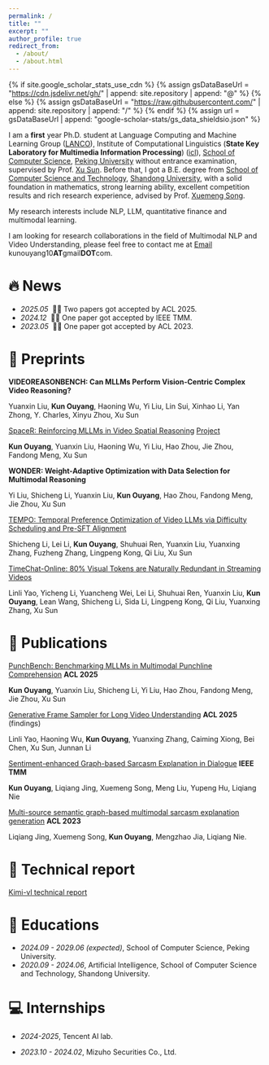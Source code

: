 ```yaml
---
permalink: /
title: ""
excerpt: ""
author_profile: true
redirect_from: 
  - /about/
  - /about.html
---
```


{% if site.google_scholar_stats_use_cdn %}
{% assign gsDataBaseUrl = "https://cdn.jsdelivr.net/gh/" | append: site.repository | append: "@" %}
{% else %}
{% assign gsDataBaseUrl = "https://raw.githubusercontent.com/" | append: site.repository | append: "/" %}
{% endif %}
{% assign url = gsDataBaseUrl | append: "google-scholar-stats/gs_data_shieldsio.json" %}

<span class='anchor' id='about-me'></span>



I am a **first** year Ph.D. student at Language Computing and Machine Learning Group ([LANCO](https://lancopku.github.io/)), Institute of Computational Linguistics (**State Key Laboratory for Multimedia Information Processing**) ([icl](http://icl.pku.edu.cn/)), [School of Computer Science](https://cs.pku.edu.cn/), [Peking University](https://www.pku.edu.cn/) without entrance examination, supervised by Prof. [Xu Sun](https://xusun.org/). Before that, I got a B.E. degree from [School of Computer Science and Technology](https://www.sdu.edu.cn/), [Shandong University](https://www.sdu.edu.cn/), with a solid foundation in mathematics, strong learning ability, excellent competition results and rich research experience, advised by Prof. [Xuemeng Song](https://xuemengsong.github.io/).

My research interests include NLP, LLM, quantitative finance and multimodal learning.

I am looking for research collaborations in the field of Multimodal NLP and Video Understanding, please feel free to contact me at [Email](kunouyang10@gmail.com) kunouyang10**AT**gmail**DOT**com.



# 🔥 News
- *2025.05* &nbsp;🎉🎉 Two papers got accepted by ACL 2025. 
- *2024.12* &nbsp;🎉🎉 One paper got accepted by IEEE TMM. 
- *2023.05* &nbsp;🎉🎉 One paper got accepted by ACL 2023. 

# 📝 Preprints


**VIDEOREASONBENCH: Can MLLMs Perform Vision-Centric Complex Video Reasoning?**

Yuanxin Liu, **Kun Ouyang**, Haoning Wu, Yi Liu, Lin Sui, Xinhao Li, Yan Zhong, Y. Charles, Xinyu Zhou, Xu Sun

[SpaceR: Reinforcing MLLMs in Video Spatial Reasoning](https://doi.org/10.48550/arXiv.2504.01805) [Project](https://github.com/OuyangKun10/SpaceR)

**Kun Ouyang**, Yuanxin Liu, Haoning Wu, Yi Liu, Hao Zhou, Jie Zhou, Fandong Meng, Xu Sun

**WONDER: Weight-Adaptive Optimization with Data Selection for Multimodal Reasoning**

Yi Liu, Shicheng Li, Yuanxin Liu, **Kun Ouyang**, Hao Zhou, Fandong Meng, Jie Zhou, Xu Sun

[TEMPO: Temporal Preference Optimization of Video LLMs via Difficulty Scheduling and Pre-SFT Alignment](https://arxiv.org/abs/2503.16929)

Shicheng Li, Lei Li, **Kun Ouyang**, Shuhuai Ren, Yuanxin Liu, Yuanxing Zhang, Fuzheng Zhang, Lingpeng Kong, Qi Liu, Xu Sun

[TimeChat-Online: 80% Visual Tokens are Naturally Redundant in Streaming Videos](https://arxiv.org/abs/2504.17343)

Linli Yao, Yicheng Li, Yuancheng Wei, Lei Li, Shuhuai Ren, Yuanxin Liu, **Kun Ouyang**, Lean Wang, Shicheng Li, Sida Li, Lingpeng Kong, Qi Liu, Yuanxing Zhang, Xu Sun
  
# 📝 Publications 


[PunchBench: Benchmarking MLLMs in Multimodal Punchline Comprehension](https://arxiv.org/pdf/2412.11906?) **ACL 2025**

**Kun Ouyang**, Yuanxin Liu, Shicheng Li, Yi Liu, Hao Zhou, Fandong Meng, Jie Zhou, Xu Sun


[Generative Frame Sampler for Long Video Understanding](https://arxiv.org/html/2503.09146v1) **ACL 2025** (findings)

Linli Yao, Haoning Wu, **Kun Ouyang**, Yuanxing Zhang, Caiming Xiong, Bei Chen, Xu Sun, Junnan Li


[Sentiment-enhanced Graph-based Sarcasm Explanation in Dialogue](https://arxiv.org/pdf/2402.03658) **IEEE TMM**

**Kun Ouyang**, Liqiang Jing, Xuemeng Song, Meng Liu, Yupeng Hu, Liqiang Nie

[Multi-source semantic graph-based multimodal sarcasm explanation generation](https://aclanthology.org/2023.acl-long.635.pdf) **ACL 2023**

Liqiang Jing, Xuemeng Song, **Kun Ouyang**, Mengzhao Jia, Liqiang Nie.

# 📝 Technical report 

[Kimi-vl technical report](https://arxiv.org/abs/2504.07491)

# 📖 Educations
- *2024.09 - 2029.06 (expected)*, School of Computer Science, Peking University.
- *2020.09 - 2024.06*, Artificial Intelligence, School of Computer Science and Technology, Shandong University. 

# 💻 Internships

- *2024-2025*, Tencent AI lab.

- *2023.10 - 2024.02*, Mizuho Securities Co., Ltd.




